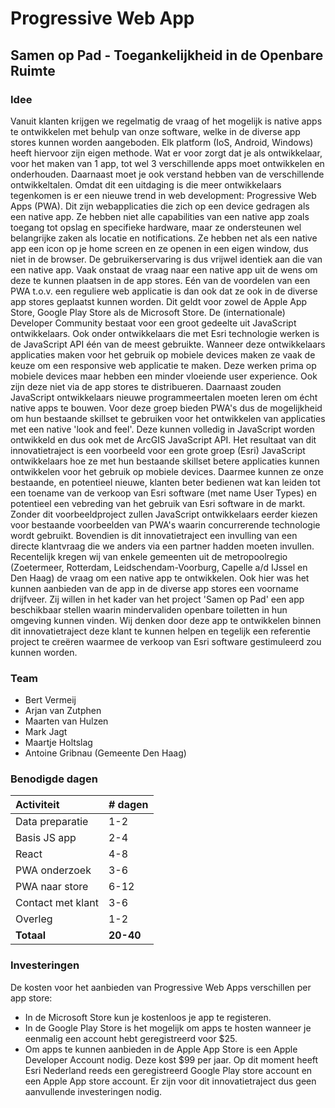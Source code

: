 # Progressive Web App
## Samen op Pad - Toegankelijkheid in de Openbare Ruimte
### Idee
Vanuit klanten krijgen we regelmatig de vraag of het mogelijk is native apps te ontwikkelen met behulp van onze software, welke in de diverse app stores kunnen worden aangeboden. 
Elk platform (IoS, Android, Windows) heeft hiervoor zijn eigen methode. 
Wat er voor zorgt dat je als ontwikkelaar, voor het maken van 1 app, tot wel 3 verschillende apps moet ontwikkelen en onderhouden. 
Daarnaast moet je ook verstand hebben van de verschillende ontwikkeltalen.
Omdat dit een uitdaging is die meer ontwikkelaars tegenkomen is er een nieuwe trend in web development: Progressive Web Apps (PWA). Dit zijn webapplicaties die zich op een device gedragen als een native app.
Ze hebben niet alle capabilities van een native app zoals toegang tot opslag en specifieke hardware, maar ze ondersteunen wel belangrijke zaken als locatie en notifications. 
Ze hebben net als een native app een icon op je home screen en ze openen in een eigen window, dus niet in de browser.
De gebruikerservaring is dus vrijwel identiek aan die van een native app. Vaak onstaat de vraag naar een native app uit de wens om deze te kunnen plaatsen in de app stores. 
Eén van de voordelen van een PWA t.o.v. een reguliere web applicatie is dan ook dat ze ook in de diverse app stores geplaatst kunnen worden. Dit geldt voor zowel de Apple App Store, Google Play Store als de Microsoft Store.
De (internationale) Developer Community bestaat voor een groot gedeelte uit JavaScript ontwikkelaars. Ook onder ontwikkelaars die met Esri technologie werken is de JavaScript API één van de meest gebruikte.
Wanneer deze ontwikkelaars applicaties maken voor het gebruik op mobiele devices maken ze vaak de keuze om een responsive web applicatie te maken. Deze werken prima op mobiele devices maar hebben een minder vloeiende user experience.
Ook zijn deze niet via de app stores te distribueren. Daarnaast zouden JavaScript ontwikkelaars nieuwe programmeertalen moeten leren om écht native apps te bouwen.
Voor deze groep bieden PWA's dus de mogelijkheid om hun bestaande skillset te gebruiken voor het ontwikkelen van applicaties met een native 'look and feel'.
Deze kunnen volledig in JavaScript worden ontwikkeld en dus ook met de ArcGIS JavaScript API.
Het resultaat van dit innovatietraject is een voorbeeld voor een grote groep (Esri) JavaScript ontwikkelaars hoe ze met hun bestaande skillset betere applicaties kunnen ontwikkelen voor het gebruik op mobiele devices. 
Daarmee kunnen ze onze bestaande, en potentieel nieuwe, klanten beter bedienen wat kan leiden tot een toename van de verkoop van Esri software (met name User Types) en potentieel een vebreding van het gebruik van Esri software in de markt.
Zonder dit voorbeeldproject zullen JavaScript ontwikkelaars eerder kiezen voor bestaande voorbeelden van PWA's waarin concurrerende technologie wordt gebruikt.
Bovendien is dit innovatietraject een invulling van een directe klantvraag die we anders via een partner hadden moeten invullen.
Recentelijk kregen wij van enkele gemeenten uit de metropoolregio (Zoetermeer, Rotterdam, Leidschendam-Voorburg, Capelle a/d IJssel en Den Haag) de vraag om een native app te ontwikkelen. 
Ook hier was het kunnen aanbieden van de app in de diverse app stores een voorname drijfveer. Zij willen in het kader van het project 'Samen op Pad' een app beschikbaar stellen waarin mindervaliden openbare toiletten in hun omgeving kunnen vinden.
Wij denken door deze app te ontwikkelen binnen dit innovatietraject deze klant te kunnen helpen en tegelijk een referentie project te creëren waarmee de verkoop van Esri software gestimuleerd zou kunnen worden.
### Team
- Bert Vermeij
- Arjan van Zutphen
- Maarten van Hulzen
- Mark Jagt
- Maartje Holtslag
- Antoine Gribnau (Gemeente Den Haag)
### Benodigde dagen
| Activiteit | # dagen |
| :--- | :--- |
| Data preparatie | 1-2 |
| Basis JS app | 2-4 |
| React | 4-8 |
| PWA onderzoek | 3-6 |
| PWA naar store | 6-12 |
| Contact met klant | 3-6 |
| Overleg | 1-2 |
| **Totaal** | **20-40** | 
### Investeringen
De kosten voor het aanbieden van Progressive Web Apps verschillen per app store:
- In de Microsoft Store kun je kostenloos je app te registeren. 
- In de Google Play Store is het mogelijk om apps te hosten wanneer je eenmalig een account hebt geregistreerd voor $25.
- Om apps te kunnen aanbieden in de Apple App Store is een Apple Developer Account nodig. Deze kost $99 per jaar.
Op dit moment heeft Esri Nederland reeds een geregistreerd Google Play store account en een Apple App store account.
Er zijn voor dit innovatietraject dus geen aanvullende investeringen nodig.
